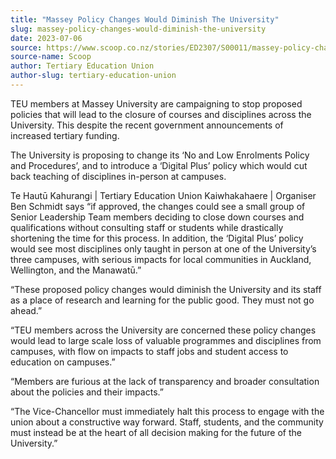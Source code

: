 ```yaml
---
title: "Massey Policy Changes Would Diminish The University"
slug: massey-policy-changes-would-diminish-the-university
date: 2023-07-06
source: https://www.scoop.co.nz/stories/ED2307/S00011/massey-policy-changes-would-diminish-the-university.htm
source-name: Scoop
author: Tertiary Education Union
author-slug: tertiary-education-union
---
```


<p>TEU members at Massey University are campaigning to stop
proposed policies that will lead to the closure of courses
and disciplines across the University. This despite the
recent government announcements of increased tertiary
funding.</p>

<p>The University is proposing to change its
‘No and Low Enrolments Policy and Procedures’, and to
introduce a ‘Digital Plus’ policy which would cut back
teaching of disciplines in-person at campuses.</p>

<p>Te
Hautū Kahurangi | Tertiary Education Union Kaiwhakahaere |
Organiser Ben Schmidt says “if approved, the changes could
see a small group of Senior Leadership Team members deciding
to close down courses and qualifications without consulting
staff or students while drastically shortening the time for
this process. In addition, the ‘Digital Plus’ policy
would see most disciplines only taught in person at one of
the University’s three campuses, with serious impacts for
local communities in Auckland, Wellington, and the
Manawatū.”</p>

<p>“These proposed policy changes would
diminish the University and its staff as a place of research
and learning for the public good. They must not go
ahead.”</p>

<p>“TEU members across the University are
concerned these policy changes would lead to large scale
loss of valuable programmes and disciplines from campuses,
with flow on impacts to staff jobs and student access to
education on campuses.”</p>

<p>“Members are furious at
the lack of transparency and broader consultation about the
policies and their impacts.”</p>

<p>“The Vice-Chancellor
must immediately halt this process to engage with the union
about a constructive way forward. Staff, students, and the
community must instead be at the heart of all decision
making for the future of the
University.”</p>

